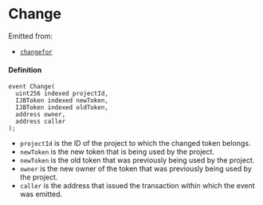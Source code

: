 # Change

Emitted from:

- [`changefor`](/dev/api/contracts/jbtokenstore/write/changefor.md)

#### Definition

```
event Change(
  uint256 indexed projectId,
  IJBToken indexed newToken,
  IJBToken indexed oldToken,
  address owner,
  address caller
);
```

- `projectId` is the ID of the project to which the changed token belongs.
- `newToken` is the new token that is being used by the project.
- `newToken` is the old token that was previously being used by the project.
- `owner` is the new owner of the token that was previously being used by the project.
- `caller` is the address that issued the transaction within which the event was emitted.
